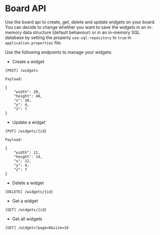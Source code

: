 # Board API

Use the board api to create, get, delete and update widgets on your board. You can decide to change whether you want to save the widgets in an in-memory data structure (default behaviour) or in an in-memory SQL database by setting the property `use-sql-repository` to `true` in `application.properties` file.

Use the following endpoints to manage your widgets:

- Create a widget 

```
[POST] /widgets

Payload:

{
    "width": 20,
    "height": 40,
    "x": 10,
    "y": 4,
    "z": 7
}
```
- Update a widget 

```
[PUT] /widgets/{id}

Payload:

{
    "width": 11,
    "height": 14,
    "x": 12,
    "y": 4,
    "z": 7
}
```

- Delete a widget 

```
[DELETE] /widgets/{id}
```

- Get a widget 

```
[GET] /widgets/{id}
```

- Get all widgets

```
[GET] /widgets?page=0&size=10
```
